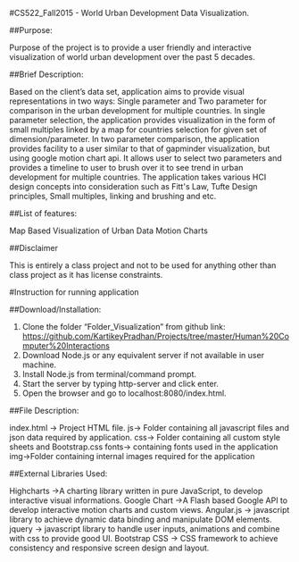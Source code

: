 
#CS522_Fall2015 - World Urban Development Data Visualization.

##Purpose:

Purpose of the project is to provide a user friendly and interactive visualization of world urban development over the past 5 decades. 

##Brief Description:

Based on the client’s data set, application aims to provide visual representations in two ways: Single parameter and Two parameter for comparison in the urban development for multiple countries. In single parameter selection, the application provides visualization in the form of small multiples linked by a map for countries selection for given set of dimension/parameter. In two parameter comparison, the application provides facility to a user similar to that of gapminder visualization, but using google motion chart api. It allows user to select two parameters and provides a timeline to user to brush over it to see trend in urban development for multiple countries. The application takes various HCI design concepts into consideration such as Fitt's Law, Tufte Design principles, Small multiples, linking and brushing and etc. 

##List of features:

Map Based Visualization of Urban Data
Motion Charts

##Disclaimer

This is entirely a class project and not to be used for anything other than class project as it has license constraints.

#Instruction for running application

##Download/Installation:

1. Clone the folder “Folder_Visualization” from github link:
      https://github.com/KartikeyPradhan/Projects/tree/master/Human%20Computer%20Interactions
2. Download Node.js or any equivalent server if not available in user machine.
3. Install Node.js from terminal/command prompt.
4. Start the server by typing http-server and click enter.
5. Open the browser and go to localhost:8080/index.html.

##File Description:

index.html → Project HTML file.
js→ Folder containing all javascript files and json data required by application.
css→ Folder containing all custom style sheets and Bootstrap.css
fonts→ containing fonts used in the application
img→Folder containing internal images required for the application

##External Libraries Used:

Highcharts →A charting library written in pure JavaScript, to develop interactive visual informations.
Google Chart →A Flash based Google API to develop interactive motion charts and custom views.
Angular.js → javascript library to achieve dynamic data binding and manipulate DOM elements.
jquery → javascript library to handle user inputs, animations and combine with css to provide good UI.
Bootstrap CSS → CSS framework to achieve consistency and responsive screen design and layout.
